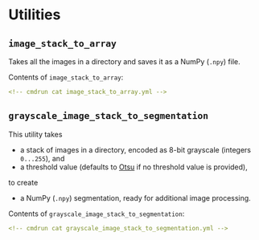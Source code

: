 # Utilities

## `image_stack_to_array`

Takes all the images in a directory and saves it as a NumPy (`.npy`) file.

Contents of `image_stack_to_array`:

```yml
<!-- cmdrun cat image_stack_to_array.yml -->
```

## `grayscale_image_stack_to_segmentation`

This utility takes

* a stack of images in a directory, encoded as 8-bit grayscale (integers `0...255`), and
* a threshold value (defaults to [Otsu](https://scikit-image.org/docs/stable/api/skimage.filters.html#skimage.filters.threshold_otsu) if no threshold value is provided),

to create

* a NumPy (`.npy`) segmentation, ready for additional image processing.

Contents of `grayscale_image_stack_to_segmentation`:

```yml
<!-- cmdrun cat grayscale_image_stack_to_segmentation.yml -->
```
